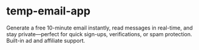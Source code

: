 # temp-email-app
Generate a free 10-minute email instantly, read messages in real-time, and stay private—perfect for quick sign-ups, verifications, or spam protection. Built-in ad and affiliate support.

